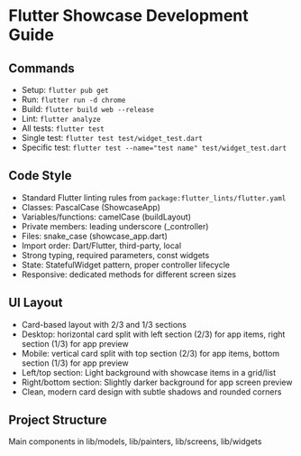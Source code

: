 # Flutter Showcase Development Guide

## Commands
- Setup: `flutter pub get`
- Run: `flutter run -d chrome`
- Build: `flutter build web --release`
- Lint: `flutter analyze`
- All tests: `flutter test`
- Single test: `flutter test test/widget_test.dart`
- Specific test: `flutter test --name="test name" test/widget_test.dart`

## Code Style
- Standard Flutter linting rules from `package:flutter_lints/flutter.yaml`
- Classes: PascalCase (ShowcaseApp)
- Variables/functions: camelCase (buildLayout)
- Private members: leading underscore (_controller)
- Files: snake_case (showcase_app.dart)
- Import order: Dart/Flutter, third-party, local
- Strong typing, required parameters, const widgets
- State: StatefulWidget pattern, proper controller lifecycle
- Responsive: dedicated methods for different screen sizes

## UI Layout
- Card-based layout with 2/3 and 1/3 sections
- Desktop: horizontal card split with left section (2/3) for app items, right section (1/3) for app preview
- Mobile: vertical card split with top section (2/3) for app items, bottom section (1/3) for app preview
- Left/top section: Light background with showcase items in a grid/list
- Right/bottom section: Slightly darker background for app screen preview
- Clean, modern card design with subtle shadows and rounded corners

## Project Structure
Main components in lib/models, lib/painters, lib/screens, lib/widgets